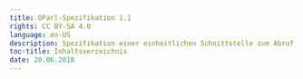 ```yaml
---
title: OParl-Spezifikation 1.1
rights: CC BY-SA 4.0
language: en-US
description: Spezifikation einer einheitlichen Schnittstelle zum Abruf von maschinenlesbaren Informationen aus Ratsinformationssystemen.
toc-title: Inhaltsverzeichnis
date: 20.06.2018
---
```

